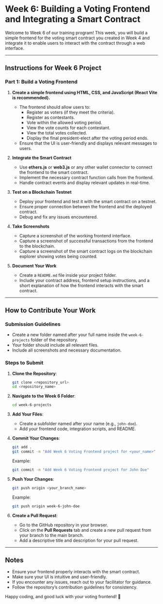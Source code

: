 # Week 6: Building a Voting Frontend and Integrating a Smart Contract

Welcome to Week 6 of our training program! This week, you will build a simple frontend for the voting smart contract you created in Week 4 and integrate it to enable users to interact with the contract through a web interface.

---

## Instructions for Week 6 Project

### Part 1: Build a Voting Frontend

1. **Create a simple frontend using HTML, CSS, and JavaScript (React Vite is recommended).**
   - The frontend should allow users to:
     - Register as voters (if they meet the criteria).
     - Register as contestants.
     - Vote within the allowed voting period.
     - View the vote counts for each contestant.
     - View the total votes collected.
     - Display the final president-elect after the voting period ends.
   - Ensure that the UI is user-friendly and displays relevant messages to users.

2. **Integrate the Smart Contract**
   - Use **ethers.js** or **web3.js** or any other wallet connector to connect the frontend to the smart contract.
   - Implement the necessary contract function calls from the frontend.
   - Handle contract events and display relevant updates in real-time.

3. **Test on a Blockchain Testnet**
   - Deploy your frontend and test it with the smart contract on a testnet.
   - Ensure proper connection between the frontend and the deployed contract.
   - Debug and fix any issues encountered.

4. **Take Screenshots**
   - Capture a screenshot of the working frontend interface.
   - Capture a screenshot of successful transactions from the frontend to the blockchain.
   - Capture a screenshot of the smart contract logs on the blockchain explorer showing votes being counted.

5. **Document Your Work**
   - Create a `README.md` file inside your project folder.
   - Include your contract address, frontend setup instructions, and a short explanation of how the frontend interacts with the smart contract.

---

## How to Contribute Your Work

### Submission Guidelines
- Create a new folder named after your full name inside the `week-6-projects` folder of the repository.
- Your folder should include all relevant files.
- Include all screenshots and necessary documentation.

### Steps to Submit

1. **Clone the Repository**:
   ```bash
   git clone <repository_url>
   cd <repository_name>
   ```

2. **Navigate to the Week 6 Folder**:
   ```bash
   cd week-6-projects
   ```

3. **Add Your Files**:
   - Create a subfolder named after your name (e.g., `john-doe`).
   - Add your frontend code, integration scripts, and README.

4. **Commit Your Changes**:
   ```bash
   git add .
   git commit -m "Add Week 6 Voting Frontend project for <your_name>"
   ```
   Example:
   ```bash
   git commit -m "Add Week 6 Voting Frontend project for John Doe"
   ```

5. **Push Your Changes**:
   ```bash
   git push origin <your_branch_name>
   ```
   Example:
   ```bash
   git push origin week-6-john-doe
   ```

6. **Create a Pull Request**:
   - Go to the GitHub repository in your browser.
   - Click on the **Pull Requests** tab and create a new pull request from your branch to the main branch.
   - Add a descriptive title and description for your pull request.

---

## Notes
- Ensure your frontend properly interacts with the smart contract.
- Make sure your UI is intuitive and user-friendly.
- If you encounter any issues, reach out to your facilitator for guidance.
- Follow the repository’s contribution guidelines for consistency.

Happy coding, and good luck with your voting frontend! 🚀
